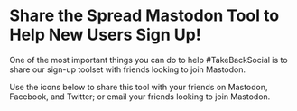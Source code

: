 # Share the Spread Mastodon Tool to Help New Users Sign Up!

One of the most important things you can do to help #TakeBackSocial is to share our sign-up toolset with friends looking to join Mastodon. 

Use the icons below to share this tool with your friends on Mastodon, Facebook, and Twitter; or email your friends looking to join Mastodon.
